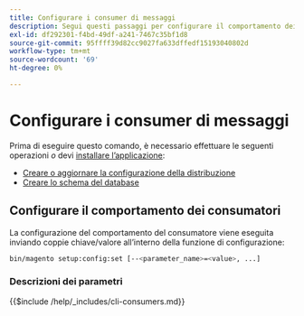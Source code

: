 ```yaml
---
title: Configurare i consumer di messaggi
description: Segui questi passaggi per configurare il comportamento dei consumer della coda di messaggi di Adobe Commerce o di Magento Open Source.
exl-id: df292301-f4bd-49df-a241-7467c35bf1d8
source-git-commit: 95ffff39d82cc9027fa633dffedf15193040802d
workflow-type: tm+mt
source-wordcount: '69'
ht-degree: 0%

---
```


# Configurare i consumer di messaggi

Prima di eseguire questo comando, è necessario effettuare le seguenti operazioni *o* devi [installare l’applicazione](../advanced.md):

* [Creare o aggiornare la configurazione della distribuzione](deployment.md)
* [Creare lo schema del database](database.md)

## Configurare il comportamento dei consumatori

La configurazione del comportamento del consumatore viene eseguita inviando coppie chiave/valore all’interno della funzione di configurazione:

```bash
bin/magento setup:config:set [--<parameter_name>=<value>, ...]
```

### Descrizioni dei parametri

{{$include /help/_includes/cli-consumers.md}}

